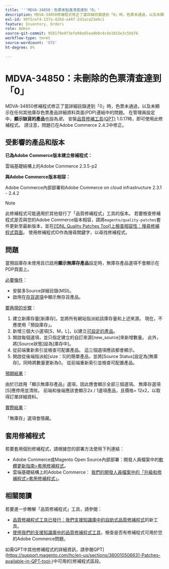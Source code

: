 ```yaml
---
title: '''MDVA-34850：色票未點進清查達到「0」'
description: MDVA-34850修補程式修正了當詳細目錄達到「0」時，色票未通過，以及未顯示在任何其他庫存色票產品詳細資料頁面(PDP)連結中的問題。 在管理員設定中，**顯示缺貨產品**也設為*是*。 安裝[Quality Patches Tool (QPT)](/help/announcements/adobe-commerce-announcements/magento-quality-patches-released-new-tool-to-self-serve-quality-patches.md) 1.0.17時，即可使用此修補程式。 請注意，問題已在Adobe Commerce 2.4.3中修正。
exl-id: 90f5cef4-137a-426d-a447-2d1aca23e6c1
feature: Inventory, Orders
role: Admin
source-git-commit: 958179e0f3efe08e65ea8b0c4c4e1015e3c5bb76
workflow-type: tm+mt
source-wordcount: '572'
ht-degree: 0%

---
```


# MDVA-34850：未刪除的色票清查達到「0」

MDVA-34850修補程式修正了當詳細目錄達到「0」時，色票未通過，以及未顯示在任何其他庫存色票產品詳細資料頁面(PDP)連結中的問題。 在管理員設定中，**顯示缺貨的產品**&#x200B;也設為&#x200B;*是*。 安裝[品質修補工具(QPT)](/help/announcements/adobe-commerce-announcements/magento-quality-patches-released-new-tool-to-self-serve-quality-patches.md) 1.0.17時，即可使用此修補程式。 請注意，問題已在Adobe Commerce 2.4.3中修正。

## 受影響的產品和版本

**已為Adobe Commerce版本建立修補程式：**

雲端基礎結構上的Adobe Commerce 2.3.5-p2

**與Adobe Commerce版本相容：**

Adobe Commerce內部部署和Adobe Commerce on cloud infrastructure 2.3.1 - 2.4.2

>[!NOTE]
>
>此修補程式可能適用於其他發行了「品質修補程式」工具的版本。 若要檢查修補程式是否與您的Adobe Commerce版本相容，請將`magento/quality-patches`套件更新至最新版本，並在[[!DNL Quality Patches Tool]上檢查相容性：搜尋修補程式頁面](https://devdocs.magento.com/quality-patches/tool.html#patch-grid)。 使用修補程式ID作為搜尋關鍵字，以尋找修補程式。

## 問題

當預設庫存未使用且已啟用&#x200B;**顯示無庫存產品**&#x200B;設定時，無庫存產品選項不會顯示在PDP頁面上。

<u>必要條件</u>：

* 安裝多Source詳細目錄(MSI)。
* 啟用在[存貨選項](https://docs.magento.com/user-guide/configuration/catalog/inventory.html)中顯示無存貨產品。

<u>要再現的步驟</u>：

1. 建立新庫存量\[新庫存\]，並將所有網站指派給該庫存量和上述來源。 現在，不應使用「預設庫存」。
1. 新增三個大小選項\[S，M，L\]，以建立[可設定的產品](https://docs.magento.com/user-guide/catalog/product-create-configurable.html)。
1. 開啟每個選項，並只指定建立的自訂來源\[new\_source\]來新增數量。 此外，將\[Source狀態\]設為\[庫存中\]。
1. 從前端重新索引並檢查可配置產品。 這三個選項應該都會顯示。
1. 開啟從後端指派給\[size：S\]的簡單產品，並將\[Source Status\]設定為\[無庫存\]，同時將數量更新為0。 從前端重新索引並檢查可配置產品。

<u>預期結果</u>：

由於已啟用「顯示無庫存產品」選項，因此應會顯示全部三個選項。 無庫存選項\[S\]應停用並清除。 前端和後端應該會顯示2x / 1選項產品，且價格= 12x2，以取得訂單詳細資料。

<u>實際結果</u>：

「無庫存」選項會隱藏。

## 套用修補程式

若要套用個別修補程式，請根據您的部署方法使用下列連結：

* Adobe Commerce或Magento Open Source內部部署：開發人員檔案中的[軟體更新指南>套用修補程式](https://devdocs.magento.com/guides/v2.4/comp-mgr/patching/mqp.html)。
* 雲端基礎結構上的Adobe Commerce： [我們的開發人員檔案中的「升級和修補程式>套用修補程式」](https://devdocs.magento.com/cloud/project/project-patch.html)。

## 相關閱讀

若要進一步瞭解「品質修補程式」工具，請參閱：

* [品質修補程式工具已發行：我們支援知識庫中的自助式品質修補程式](/help/announcements/adobe-commerce-announcements/magento-quality-patches-released-new-tool-to-self-serve-quality-patches.md)的新工具。
* [使用我們的支援知識庫中的品質修補程式工具](/help/support-tools/patches-available-in-qpt-tool/check-patch-for-magento-issue-with-magento-quality-patches.md)，檢查是否有修補程式可用於您的Adobe Commerce問題。

如需QPT中其他修補程式的詳細資訊，請參閱QPT](https://support.magento.com/hc/en-us/sections/360010506631-Patches-available-in-QPT-tool-)中可用的[修補程式區段。

